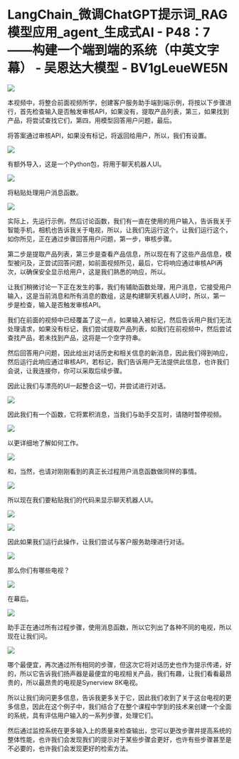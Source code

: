 # LangChain_微调ChatGPT提示词_RAG模型应用_agent_生成式AI - P48：7——构建一个端到端的系统（中英文字幕） - 吴恩达大模型 - BV1gLeueWE5N

![](img/a4a182c886f8a3d08f7c3d130dafd645_0.png)

本视频中，将整合前面视频所学，创建客户服务助手端到端示例，将按以下步骤进行，首先检查输入是否触发审核API，如果没有，提取产品列表，第三，如果找到产品，将尝试查找它们，第四，用模型回答用户问题，最后。

将答案通过审核API，如果没有标记，将返回给用户，所以，我们有设置。

![](img/a4a182c886f8a3d08f7c3d130dafd645_2.png)

有额外导入，这是一个Python包，将用于聊天机器人UI。

![](img/a4a182c886f8a3d08f7c3d130dafd645_4.png)

将粘贴处理用户消息函数。

![](img/a4a182c886f8a3d08f7c3d130dafd645_6.png)

实际上，先运行示例，然后讨论函数，我们有一直在使用的用户输入，告诉我关于智能手机，相机也告诉我关于电视，所以，让我们先运行这个，让我们运行这个，如你所见，正在通过步骤回答用户问题，第一步，审核步骤。

第二步是提取产品列表，第三步是查看产品信息，所以现在有了这些产品信息，模型被问及，正尝试回答问题，如前面视频所见，最后，它将响应通过审核API再次，以确保安全显示给用户，这是我们熟悉的响应，所以。

让我们稍微讨论一下正在发生的事，我们有辅助函数处理，用户消息，它接受用户输入，这是当前消息和所有消息的数组，这是构建聊天机器人UI时，所以，第一步是检查，输入是否触发审核API。

我们在前面的视频中已经覆盖了这一点，如果输入被标记，然后告诉用户我们无法处理请求，如果没有标记，我们尝试提取产品列表，如我们在前视频中，然后尝试查找产品，若未找到产品，这将是一个空字符串。

然后回答用户问题，因此给出对话历史和相关信息的新消息，因此我们得到响应，然后运行此响应通过审核API，若标记，我们告诉用户无法提供此信息，也许我们会说，让我连接你，你可以采取后续步骤。

因此让我们与漂亮的UI一起整合这一切，并尝试进行对话。

![](img/a4a182c886f8a3d08f7c3d130dafd645_8.png)

因此我们有一个函数，它将累积消息，当我们与助手交互时，请随时暂停视频。

![](img/a4a182c886f8a3d08f7c3d130dafd645_10.png)

以更详细地了解如何工作。

![](img/a4a182c886f8a3d08f7c3d130dafd645_12.png)

和，当然，也请对刚刚看到的真正长过程用户消息函数做同样的事情。

![](img/a4a182c886f8a3d08f7c3d130dafd645_14.png)

所以现在我们要粘贴我们的代码来显示聊天机器人UI。

![](img/a4a182c886f8a3d08f7c3d130dafd645_16.png)

![](img/a4a182c886f8a3d08f7c3d130dafd645_17.png)

因此如果我们运行此操作，让我们尝试与客户服务助理进行对话。

![](img/a4a182c886f8a3d08f7c3d130dafd645_19.png)

那么你们有哪些电视？

![](img/a4a182c886f8a3d08f7c3d130dafd645_21.png)

在幕后。

![](img/a4a182c886f8a3d08f7c3d130dafd645_23.png)

助手正在通过所有过程步骤，使用消息函数，所以它列出了各种不同的电视，所以现在让我们问。

![](img/a4a182c886f8a3d08f7c3d130dafd645_25.png)

哪个最便宜，再次通过所有相同的步骤，但这次它将对话历史也作为提示传递，好的，所以它告诉我们扬声器是最便宜的电视相关产品，我们有趣，让我们看看最昂贵的，所以最昂贵的电视是Synerview 8K电视。

所以让我们询问更多信息，告诉我更多关于它，因此我们收到了关于这台电视的更多信息，因此在这个例子中，我们结合了在整个课程中学到的技术来创建一个全面的系统，具有评估用户输入的一系列步骤，处理它们。

然后通过监控系统在更多输入上的质量来检查输出，您可以更改步骤并提高系统的整体性能，也许我们会发现我们的提示对于某些步骤会更好，也许有些步骤甚至是不必要的，也许我们会发现更好的检索方法。

